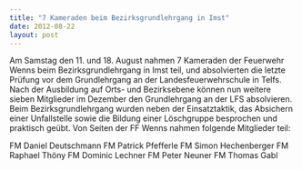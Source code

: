 ```yaml
---
title: "7 Kameraden beim Bezirksgrundlehrgang in Imst"
date: 2012-08-22
layout: post
---
```


Am Samstag den 11. und 18. August nahmen 7 Kameraden der Feuerwehr Wenns beim Bezirksgrundlehrgang in Imst teil, und absolvierten die letzte Prüfung vor dem Grundlehrgang an der Landesfeuerwehrschule in Telfs. Nach der Ausbildung auf Orts- und Bezirksebene können nun weitere sieben Mitglieder im Dezember den Grundlehrgang an der LFS absolvieren. Beim Bezirksgrundlehrgang wurden neben der Einsatztaktik, das Absichern einer Unfallstelle sowie die Bildung einer Löschgruppe besprochen und praktisch geübt.
Von Seiten der FF Wenns nahmen folgende Mitglieder teil:

FM Daniel Deutschmann
FM Patrick Pfefferle
FM Simon Hechenberger
FM Raphael Thöny
FM Dominic Lechner
FM Peter Neuner
FM Thomas Gabl
